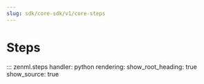 ```yaml
---
slug: sdk/core-sdk/v1/core-steps
---
```


# Steps

::: zenml.steps
    handler: python
    rendering:
      show_root_heading: true
      show_source: true
